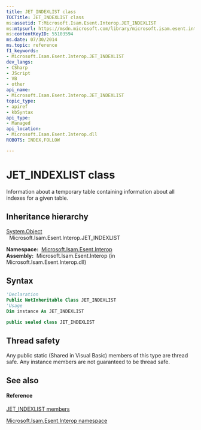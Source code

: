 ```yaml
---
title: JET_INDEXLIST class
TOCTitle: JET_INDEXLIST class
ms:assetid: T:Microsoft.Isam.Esent.Interop.JET_INDEXLIST
ms:mtpsurl: https://msdn.microsoft.com/library/microsoft.isam.esent.interop.jet_indexlist(v=EXCHG.10)
ms:contentKeyID: 55103594
ms.date: 07/30/2014
ms.topic: reference
f1_keywords:
- Microsoft.Isam.Esent.Interop.JET_INDEXLIST
dev_langs:
- CSharp
- JScript
- VB
- other
api_name: 
- Microsoft.Isam.Esent.Interop.JET_INDEXLIST
topic_type: 
- apiref
- kbSyntax
api_type: 
- Managed
api_location: 
- Microsoft.Isam.Esent.Interop.dll
ROBOTS: INDEX,FOLLOW

---
```


# JET_INDEXLIST class

Information about a temporary table containing information about all indexes for a given table.

## Inheritance hierarchy

[System.Object](/dotnet/api/system.object)  
  Microsoft.Isam.Esent.Interop.JET_INDEXLIST  

**Namespace:**  [Microsoft.Isam.Esent.Interop](./microsoft.isam.esent.interop-namespace.md)  
**Assembly:**  Microsoft.Isam.Esent.Interop (in Microsoft.Isam.Esent.Interop.dll)

## Syntax

``` vb
'Declaration
Public NotInheritable Class JET_INDEXLIST
'Usage
Dim instance As JET_INDEXLIST
```

``` csharp
public sealed class JET_INDEXLIST
```

## Thread safety

Any public static (Shared in Visual Basic) members of this type are thread safe. Any instance members are not guaranteed to be thread safe.

## See also

#### Reference

[JET_INDEXLIST members](./jet-indexlist-members.md)

[Microsoft.Isam.Esent.Interop namespace](./microsoft.isam.esent.interop-namespace.md)